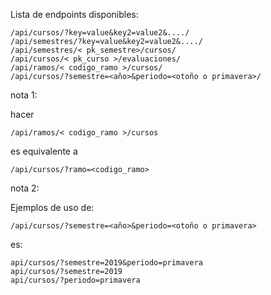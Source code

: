 Lista de endpoints disponibles:

~~~
/api/cursos/?key=value&key2=value2&..../
/api/semestres/?key=value&key2=value2&..../
/api/semestres/< pk_semestre>/cursos/
/api/cursos/< pk_curso >/evaluaciones/
/api/ramos/< codigo_ramo >/cursos/
/api/cursos/?semestre=<año>&periodo=<otoño o primavera>/
~~~

nota 1:

hacer
~~~
/api/ramos/< codigo_ramo >/cursos
~~~
es equivalente a
~~~
/api/cursos/?ramo=<codigo_ramo>
~~~

nota 2:

Ejemplos de uso de:
~~~
/api/cursos/?semestre=<año>&periodo=<otoño o primavera>
~~~
es:
~~~
api/cursos/?semestre=2019&periodo=primavera
api/cursos/?semestre=2019
api/cursos/?periodo=primavera
~~~
